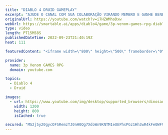 ```yaml
---
title: "DIABLO 4 DRUID GAMEPLAY"
excerpt: "AJUDE O CANAL COM SUA COLABORAÇÃO VIRANDO MEMBRO E GANHE BENEFICIUS EXCLUSIVOS!!!"
originalUrl: https://youtube.com/watch?v=i7HZWMhoDxw
webUrl: https://smartable.ai/apps/diablo4/game/3p-venom-games-rpg-diablo-4-druid-gameplay/
type: video
length: PT15M58S
publishedDateTime: 2022-09-23T21:40:19Z
heat: 111

featuredContent: "<iframe width=\"800\" height=\"500\" frameborder=\"0\" src=\"https://www.youtube.com/embed/i7HZWMhoDxw\" allow=\"accelerometer; autoplay; encrypted-media; gyroscope; picture-in-picture\" allowfullscreen></iframe>"

provider:
  name: 3p Venom GAMES RPG
  domain: youtube.com

topics:
  - Diablo 4
  - Druid

images:
  - url: https://www.youtube.com/img/desktop/supported_browsers/dinosaur.png
    width: 1200
    height: 800
    isCached: true

secured: "MG2j5y20gycOFSRemzTJ0nH0Qg7XdoWn9KNTM1eUEPhsPGz1Hh3wR4kFe0WF9fbL/c5DYrMoJiQ0GgG3EZus7owW022RRFBfEplfzVYXaqTx39ALkQuSQUhBXHybJe6S7+4EKPP2DM3uHjKXwWHlfrMOUrBtK/rxpOqSKKuD7u2ZjSsiMTmeYpeeofeeGUPwgAwWihDbqtNN7Gh2kEW4c6m6deI1VeQjbiR7z1veEcH2feV1VxkClxgmHDiWRmioTL78jae/5i6fQPn3MqzEzvcjovIuWgwc/Qz2JjgjB/jSKWRU8Xiv/CNdonrGwSkSCcqG+DbLYTGIKf9gupGQLTpWs1D3mYUxfhroJlu6b8zToKmqj+QS5YnKamKgYjpOZtGBzAcg33HIus5sI+3UCgUIrWkJWBb2QGl0DbEsQ2k=;CWu+MFQ7L0SZujHFgXtSuw=="
---
```


